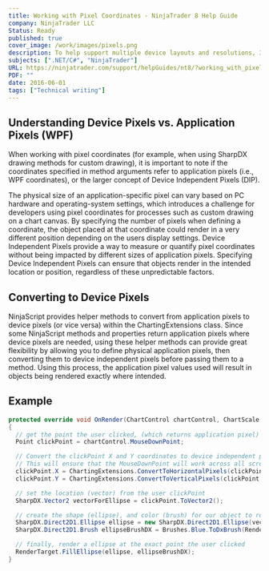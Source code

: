 ```yaml
---
title: Working with Pixel Coordinates - NinjaTrader 8 Help Guide
company: NinjaTrader LLC
Status: Ready
published: true
cover_image: /work/images/pixels.png
description: To help support multiple device layouts and resolutions, 3rd party developers needed to be aware of the discrepancies that can occur between pixels and devices, as well as how to correct and prevent these issues from arising.
subjects: [".NET/C#", "NinjaTrader"]
URL: https://ninjatrader.com/support/helpGuides/nt8/?working_with_pixel_coordinates.htm
PDF: ""
date: 2016-06-01
tags: ["Technical writing"]
---
```


## Understanding Device Pixels vs. Application Pixels (WPF)

When working with pixel coordinates (for example, when using SharpDX drawing methods for custom drawing), it is important to note if the coordinates specified in method arguments refer to application pixels (i.e., WPF coordinates), or the larger concept of Device Independent Pixels (DIP).

The physical size of an application-specific pixel can vary based on PC hardware and operating-system settings, which introduces a challenge for developers using pixel coordinates for processes such as custom drawing on a chart canvas. By specifying the number of pixels when defining a coordinate, the object placed at that coordinate could render in a very different position depending on the users display settings. Device Independent Pixels provide a way to measure or quantify pixel coordinates without being impacted by different sizes of application pixels. Specifying Device Independent Pixels can ensure that objects render in the intended location or position, regardless of these unpredictable factors.

## Converting to Device Pixels

NinjaScript provides helper methods to convert from application pixels to device pixels (or vice versa) within the ChartingExtensions class. Since some NinjaScript methods and properties return application pixels where device pixels are needed, using these helper methods can provide great flexibility by allowing you to define physical application pixels, then converting them to device independent pixels before passing them to a method. Using this process, the application pixel values used will result in objects being rendered exactly where intended.

## Example

```C#
protected override void OnRender(ChartControl chartControl, ChartScale chartScale)
{
  // get the point the user clicked, (which returns application pixel)
  Point clickPoint = chartControl.MouseDownPoint;

  // Convert the clickPoint X and Y coordinates to device independent pixels (DIP)
  // This will ensure that the MouseDownPoint will work across all screen displays
  clickPoint.X = ChartingExtensions.ConvertToHorizontalPixels(clickPoint.X, chartControl.PresentationSource);
  clickPoint.Y = ChartingExtensions.ConvertToVerticalPixels(clickPoint.Y, chartControl.PresentationSource);

  // set the location (vector) from the user clickPoint
  SharpDX.Vector2 vectorForEllipse = clickPoint.ToVector2();

  // create the shape (ellipse), and color (brush) for our object to render
  SharpDX.Direct2D1.Ellipse ellipse = new SharpDX.Direct2D1.Ellipse(vectorForEllipse, 10f, 10f);
  SharpDX.Direct2D1.Brush ellipseBrushDX = Brushes.Blue.ToDxBrush(RenderTarget);

  // finally, render a ellipse at the exact point the user clicked
  RenderTarget.FillEllipse(ellipse, ellipseBrushDX);
}
```
